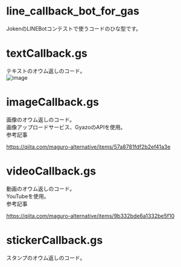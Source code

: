 # line_callback_bot_for_gas
JokenのLINEBotコンテストで使うコードのひな型です。

# textCallback.gs
テキストのオウム返しのコード。  
![image](https://github.com/maguro-alternative/line_callback_bot_for_gas/assets/71870614/8bc085fd-e31c-40ba-bf2b-718f1ac2bab5)

# imageCallback.gs
画像のオウム返しのコード。  
画像アップロードサービス、GyazoのAPIを使用。  
参考記事  

https://qiita.com/maguro-alternative/items/57a8781fdf2b2ef41a3e

# videoCallback.gs
動画のオウム返しのコード。  
YouTubeを使用。  
参考記事  

https://qiita.com/maguro-alternative/items/9b332bde6a1332be5f10

# stickerCallback.gs
スタンプのオウム返しのコード。
